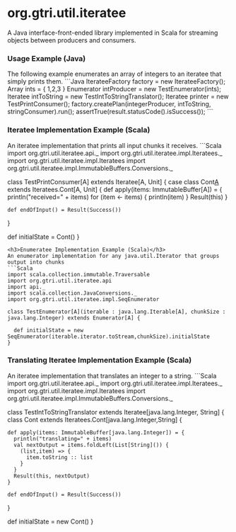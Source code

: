 org.gtri.util.iteratee
======================

A Java interface-front-ended library implemented in Scala for streaming objects between producers and consumers.

<h3>Usage Example (Java)</h3>
The following example enumerates an array of integers to an iteratee that simply prints them.
```Java
IterateeFactory factory = new IterateeFactory();
Array<Integer> ints = { 1,2,3 }
Enumerator<Integer> intProducer = new TestEnumerator<Integer>(ints);
Iteratee<Integer,String> intToString = new TestIntToStringTranslator();
Iteratee<String, Unit> printer = new TestPrintConsumer<String>();
factory.createPlan(integerProducer, intToString, stringConsumer).run();
assertTrue(result.statusCode().isSuccess());
```
<h3>Iteratee Implementation Example (Scala)</h3>
An iteratee implementation that prints all input chunks it receives.
```Scala
import org.gtri.util.iteratee.api._
import org.gtri.util.iteratee.impl.Iteratees._
import org.gtri.util.iteratee.impl.Iteratees
import org.gtri.util.iteratee.impl.ImmutableBuffers.Conversions._

class TestPrintConsumer[A] extends Iteratee[A, Unit] {
  case class Cont[A]() extends Iteratees.Cont[A, Unit] {
    def apply(items: ImmutableBuffer[A]) = {
      println("received=" + items)
      for (item <- items) {
        println(item)
      }
      Result(this)
    }

    def endOfInput() = Result(Success())
  }

  def initialState = Cont()
}
```
<h3>Enumeratee Implementation Example (Scala)</h3>
An enumerator implementation for any java.util.Iterator that groups output into chunks
```Scala
import scala.collection.immutable.Traversable
import org.gtri.util.iteratee.api
import api._
import scala.collection.JavaConversions._
import org.gtri.util.iteratee.impl.SeqEnumerator

class TestEnumerator[A](iterable : java.lang.Iterable[A], chunkSize : java.lang.Integer) extends Enumerator[A] {

  def initialState = new SeqEnumerator(iterable.iterator.toStream,chunkSize).initialState
}
```
<h3>Translating Iteratee Implementation Example (Scala)</h3>
An iteratee implementation that translates an integer to a string.
```Scala
import org.gtri.util.iteratee.api._
import org.gtri.util.iteratee.impl.Iteratees._
import org.gtri.util.iteratee.impl.Iteratees
import org.gtri.util.iteratee.impl.ImmutableBuffers.Conversions._

class TestIntToStringTranslator extends Iteratee[java.lang.Integer, String] {
  class Cont extends Iteratees.Cont[java.lang.Integer,String]  {

    def apply(items: ImmutableBuffer[java.lang.Integer]) = {
      println("translating=" + items)
      val nextOutput = items.foldLeft(List[String]()) {
        (list,item) => {
          item.toString :: list
        }
      }
      Result(this, nextOutput)
    }

    def endOfInput() = Result(Success())
  }

  def initialState = new Cont()
}
```
